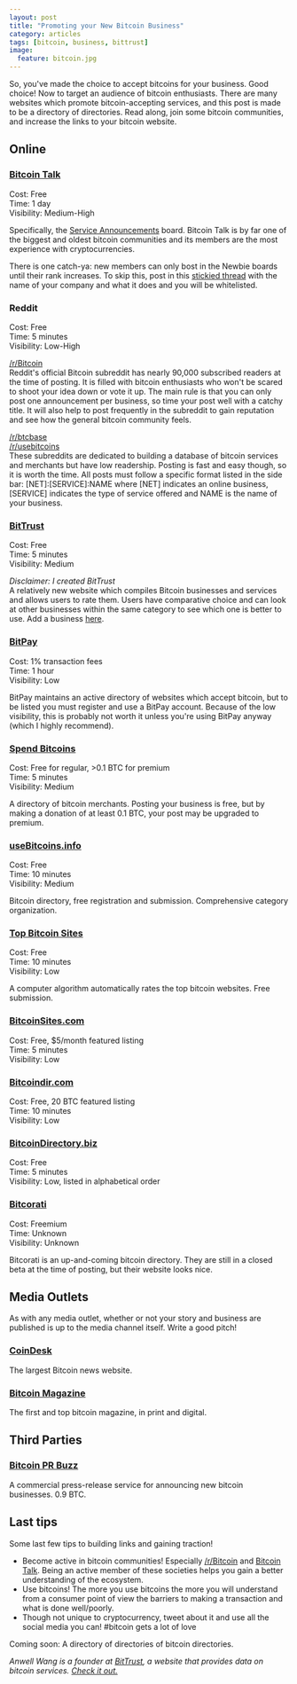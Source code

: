```yaml
---
layout: post
title: "Promoting your New Bitcoin Business"
category: articles
tags: [bitcoin, business, bittrust]
image:
  feature: bitcoin.jpg
---
```


So, you've made the choice to accept bitcoins for your business. Good choice! Now to target an audience of bitcoin enthusiasts. There are many websites which promote bitcoin-accepting services, and this post is made to be a directory of directories. Read along, join some bitcoin communities, and increase the links to your bitcoin website.

## Online

### [Bitcoin Talk](https://bitcointalk.org/)
Cost: Free  
Time: 1 day  
Visibility: Medium-High  

Specifically, the [Service Announcements](https://bitcointalk.org/index.php?PHPSESSID=872lkjeu768hvh779jhmsgsif1&board=84.0) board. Bitcoin Talk is by far one of the biggest and oldest bitcoin communities and its members are the most experience with cryptocurrencies. 

There is one catch-ya: new members can only bost in the Newbie boards until their rank increases. To skip this, post in this [stickied thread](https://bitcointalk.org/index.php?topic=20292.0) with the name of your company and what it does and you will be whitelisted.

### Reddit
Cost: Free  
Time: 5 minutes  
Visibility: Low-High

[/r/Bitcoin](http://www.reddit.com/r/bitcoin)  
Reddit's official Bitcoin subreddit has nearly 90,000 subscribed readers at the time of posting. It is filled with bitcoin enthusiasts who won't be scared to shoot your idea down or vote it up. The main rule is that you can only post one announcement per business, so time your post well with a catchy title. It will also help to post frequently in the subreddit to gain reputation and see how the general bitcoin community feels.

[/r/btcbase](http://www.reddit.com/r/btcbase/)  
[/r/usebitcoins](http://www.reddit.com/r/usebitcoins)  
These subreddits are dedicated to building a database of bitcoin services and merchants but have low readership. Posting is fast and easy though, so it is worth the time. All posts must follow a specific format listed in the side bar: [NET]:[SERVICE]:NAME where [NET] indicates an online business, [SERVICE] indicates the type of service offered and NAME is the name of your business.

### [BitTrust](http://bittrust.org/)
Cost: Free  
Time: 5 minutes  
Visibility: Medium  

_Disclaimer: I created BitTrust_  
A relatively new website which compiles Bitcoin businesses and services and allows users to rate them. Users have comparative choice and can look at other businesses within the same category to see which one is better to use. Add a business [here](http://bittrust.org/add). 

### [BitPay](https://bitpay.com/directory#/)
Cost: 1% transaction fees  
Time: 1 hour  
Visibility: Low  

BitPay maintains an active directory of websites which accept bitcoin, but to be listed you must register and use a BitPay account. Because of the low visibility, this is probably not worth it unless you're using BitPay anyway (which I highly recommend).

### [Spend Bitcoins](https://www.spendbitcoins.com/submit-place/)
Cost: Free for regular, >0.1 BTC for premium  
Time: 5 minutes  
Visibility: Medium  

A directory of bitcoin merchants. Posting your business is free, but by making a donation of at least 0.1 BTC, your post may be upgraded to premium.

### [useBitcoins.info](http://usebitcoins.info/)
Cost: Free  
Time: 10 minutes  
Visibility: Medium  

Bitcoin directory, free registration and submission. Comprehensive category organization.

### [Top Bitcoin Sites](http://topbitcoinsites.com/submit-top-bitcoin-sites/)
Cost: Free  
Time: 10 minutes  
Visibility: Low  

A computer algorithm automatically rates the top bitcoin websites. Free submission.

### [BitcoinSites.com](http://bitcoinsites.com/PhpLD/)
Cost: Free, $5/month featured listing  
Time: 5 minutes  
Visibility: Low  

### [Bitcoindir.com](http://bitcoindir.com/)
Cost: Free, 20 BTC featured listing  
Time: 10 minutes  
Visibility: Low  

### [BitcoinDirectory.biz](http://www.bitcoindirectory.biz/)
Cost: Free  
Time: 5 minutes  
Visibility: Low, listed in alphabetical order  

### [Bitcorati](https://bitcorati.com/)
Cost: Freemium  
Time: Unknown  
Visibility: Unknown  

Bitcorati is an up-and-coming bitcoin directory. They are still in a closed beta at the time of posting, but their website looks nice.

## Media Outlets
As with any media outlet, whether or not your story and business are published is up to the media channel itself. Write a good pitch!

### [CoinDesk](http://www.coindesk.com/)
The largest Bitcoin news website.

### [Bitcoin Magazine](http://bitcoinmagazine.com/)
The first and top bitcoin magazine, in print and digital.

## Third Parties

### [Bitcoin PR Buzz](http://bitcoinprbuzz.com/)
A commercial press-release service for announcing new bitcoin businesses. 0.9 BTC.

## Last tips

Some last few tips to building links and gaining traction!
- Become active in bitcoin communities! Especially [/r/Bitcoin](http://www.reddit.com/r/bitcoin) and [Bitcoin Talk](https://bitcointalk.org/). Being an active member of these societies helps you gain a better understanding of the ecosystem.
- Use bitcoins! The more you use bitcoins the more you will understand from a consumer point of view the barriers to making a transaction and what is done well/poorly.
- Though not unique to cryptocurrency, tweet about it and use all the social media you can! #bitcoin gets a lot of love

Coming soon: A directory of directories of bitcoin directories.

*Anwell Wang is a founder at [BitTrust](http://bitcoin.org), a website that provides data on bitcoin services. [Check it out.](http://bitcoin.org)*